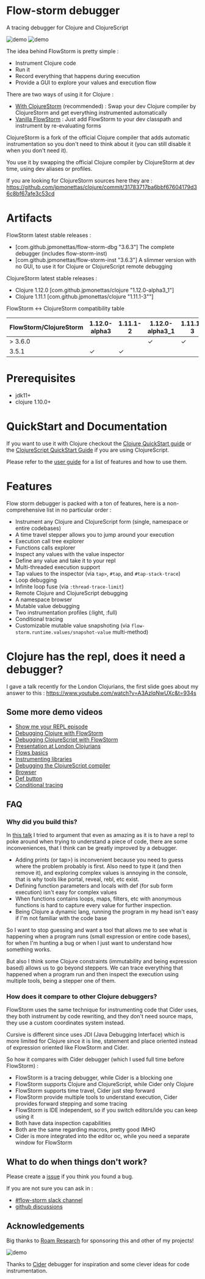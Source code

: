 # Flow-storm debugger

A tracing debugger for Clojure and ClojureScript

![demo](./docs/images/screenshot-light.png)
![demo](./docs/images/screenshot-dark.png)

The idea behind FlowStorm is pretty simple :

  - Instrument Clojure code
  - Run it
  - Record everything that happens during execution
  - Provide a GUI to explore your values and execution flow

There are two ways of using it for Clojure :

  - [With ClojureStorm](https://jpmonettas.github.io/flow-storm-debugger/user_guide.html#_clojurestorm) (recommended) : Swap your dev Clojure compiler by ClojureStorm and get everything instrumented automatically
  - [Vanilla FlowStorm](https://jpmonettas.github.io/flow-storm-debugger/user_guide.html#_vanilla_flowstorm) : Just add FlowStorm to your dev classpath and instrument by re-evaluating forms
	
ClojureStorm is a fork of the official Clojure compiler that adds automatic instrumentation so you don't need to think about it (you can still disable it when you don't need it).

You use it by swapping the official Clojure compiler by ClojureStorm at dev time, using dev aliases or profiles. 

If you are looking for ClojureStorm sources here they are : https://github.com/jpmonettas/clojure/commit/31783717ba6bbf67604179d36c8bf67afe3c53cd
	
# Artifacts

FlowStorm latest stable releases :

- [com.github.jpmonettas/flow-storm-dbg "3.6.3"] The complete debugger (includes flow-storm-inst)
- [com.github.jpmonettas/flow-storm-inst "3.6.3"] A slimmer version with no GUI, to use it for Clojure or ClojureScript remote debugging

ClojureStorm latest stable releases : 

- Clojure 1.12.0 [com.github.jpmonettas/clojure "1.12.0-alpha3_1"]
- Clojure 1.11.1 [com.github.jpmonettas/clojure "1.11.1-3""]

FlowStorm <-> ClojureStorm compatibility table

| FlowStorm/ClojureStorm | 1.12.0-alpha3 | 1.11.1-2 | 1.12.0-alpha3_1 | 1.11.1-3 |
|------------------------|---------------|----------|-----------------|----------|
| > 3.6.0                |               |          | ✓              | ✓       |
| 3.5.1                  | ✓            | ✓       |                 |          |


# Prerequisites

  - jdk11+
  - clojure 1.10.0+

# QuickStart and Documentation

If you want to use it with Clojure checkout the [Clojure QuickStart guide](https://jpmonettas.github.io/flow-storm-debugger/user_guide.html#_clojure)
or the [ClojureScript QuickStart Guide](https://jpmonettas.github.io/flow-storm-debugger/user_guide.html#_clojurescript) if you are using ClojureScript.

Please refer to the [user guide](https://jpmonettas.github.io/flow-storm-debugger/user_guide.html) for a list of features and how to use them.

# Features

Flow storm debugger is packed with a ton of features, here is a non-comprehensive list in no particular order :

- Instrument any Clojure and ClojureScript form (single, namespace or entire codebases)
- A time travel stepper allows you to jump around your execution
- Execution call tree explorer
- Functions calls explorer
- Inspect any values with the value inspector
- Define any value and take it to your repl
- Multi-threaded execution support
- Tap values to the inspector (via `tap>`, `#tap`, and `#tap-stack-trace`)
- Loop debugging
- Infinite loop fuse (via `:thread-trace-limit`)
- Remote Clojure and ClojureScript debugging
- A namespace browser
- Mutable value debugging
- Two instrumentation profiles (:light, :full)
- Conditional tracing
- Customizable mutable value snapshoting (via `flow-storm.runtime.values/snapshot-value` multi-method)

# Clojure has the repl, does it need a debugger?

I gave a talk recently for the London Clojurians, the first slide goes about my answer to this :
https://www.youtube.com/watch?v=A3AzlqNwUXc&t=934s

## Some more demo videos

- [Show me your REPL episode](https://www.youtube.com/watch?v=2nH59edD5Uo)
- [Debugging Clojure with FlowStorm](https://www.youtube.com/watch?v=PbGVTVs1yiU)
- [Debugging ClojureScript with FlowStorm](https://www.youtube.com/watch?v=jMYl32lnMhI)
- [Presentation at London Clojurians](https://www.youtube.com/watch?v=A3AzlqNwUXc)
- [Flows basics](https://www.youtube.com/watch?v=YnpQMrkj4v8)
- [Instrumenting libraries](https://youtu.be/YnpQMrkj4v8?t=332)
- [Debugging the ClojureScript compiler](https://youtu.be/YnpQMrkj4v8?t=533)
- [Browser](https://www.youtube.com/watch?v=cnLwRzxrKDk)
- [Def button](https://youtu.be/cnLwRzxrKDk?t=103)
- [Conditional tracing](https://youtu.be/cnLwRzxrKDk?t=133)

## FAQ

### Why did you build this?

In [this  talk](https://www.youtube.com/watch?v=A3AzlqNwUXc) I tried to argument that even as amazing as it is to have a repl to poke around when trying to understand a piece of code, there are some inconveniences, that I think can be greatly improved by a debugger.

   - Adding prints (or tap>) is inconvenient because you need to guess where the problem probably is first. Also need to type it (and then remove it), and exploring complex values is annoying in the console, that is why tools like portal, reveal, rebl, etc exist.
   - Defining function parameters and locals with def (for sub form execution) isn't easy for complex values
   - When functions contains loops, maps, filters, etc with anonymous functions is hard to capture every value for further inspection.
   - Being Clojure a dynamic lang, running the program in my head isn't easy if I'm not familiar with the code base

So I want to stop guessing and want a tool that allows me to see what is happening when a program runs (small expression or entire code bases), for when I'm hunting a bug or when I just want to understand how something works.

But also I think some Clojure constraints (immutability and being expression based) allows us to go beyond steppers.
We can trace everything that happened when a program run and then inspect the execution using multiple tools, being a stepper one of them.

### How does it compare to other Clojure debuggers?

FlowStorm uses the same technique for instrumenting code that Cider uses, they both instrument by code rewriting, and they don't need source maps, they use a custom coordinates system instead.

Cursive is different since uses JDI (Java Debugging Interface) which is more limited for Clojure since it is line, statement and place oriented instead of expression oriented like FlowStorm and Cider.

So how it compares with Cider debugger (which I used full time before FlowStorm) :

   - FlowStorm is a tracing debugger, while Cider is a blocking one
   - FlowStorm supports Clojure and ClojureScript, while Cider only Clojure
   - FlowStorm supports time travel, Cider just step forward
   - FlowStorm provide multiple tools to understand execution, Cider provides forward stepping and some tracing
   - FlowStorm is IDE independent, so if you switch editors/ide you can keep using it
   - Both have data inspection capabilities
   - Both are the same regarding macros, pretty good IMHO
   - Cider is more integrated into the editor oc, while you need a separate window for FlowStorm

## What to do when things don't work?

Please create a [issue](https://github.com/jpmonettas/flow-storm-debugger/issues) if you think you found a bug.

If you are not sure you can ask in :
 - [#flow-storm slack channel](https://clojurians.slack.com/archives/C03KZ3XT0CF)
 - [github discussions](https://github.com/jpmonettas/flow-storm-debugger/discussions)

## Acknowledgements

Big thanks to [Roam Research](https://roamresearch.com/) for sponsoring this and other of my projects!

![demo](./docs/images/roam_research_logo.jpg)

Thanks to [Cider](https://github.com/clojure-emacs/cider/) debugger for inspiration and some clever ideas for code instrumentation.
